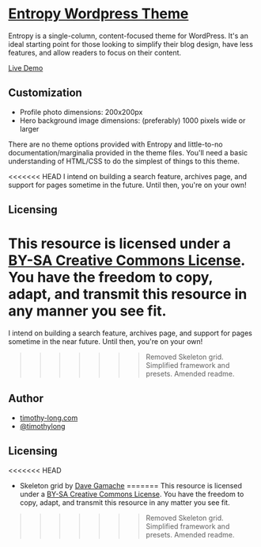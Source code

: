 # [Entropy Wordpress Theme](http://timothy-long.com/entropy)

Entropy is a single-column, content-focused theme for WordPress. It's an ideal starting point for those looking to simplify their blog design, have less features, and allow readers to focus on their content.

[Live Demo](http://timothy-long.com/examples/entropy)

## Customization

* Profile photo dimensions: 200x200px
* Hero background image dimensions: (preferably) 1000 pixels wide or larger

There are no theme options provided with Entropy and little-to-no documentation/marginalia provided in the theme files. You'll need a basic understanding of HTML/CSS to do the simplest of things to this theme.

<<<<<<< HEAD
I intend on building a search feature, archives page, and support for pages sometime in the future. Until then, you're on your own!

## Licensing

This resource is licensed under a [BY-SA Creative Commons License](http://creativecommons.org/licenses/by-sa/3.0/). You have the freedom to copy, adapt, and transmit this resource in any manner you see fit.
=======
I intend on building a search feature, archives page, and support for pages sometime in the near future. Until then, you're on your own!
>>>>>>> Removed Skeleton grid. Simplified framework and presets. Amended readme.

## Author

* [timothy-long.com](http://timothy-long.com)
* [@timothylong](http://twitter.com/timothylong)

## Licensing

<<<<<<< HEAD
* Skeleton grid by [Dave Gamache](http://www.getskeleton.com)
=======
This resource is licensed under a [BY-SA Creative Commons License](http://creativecommons.org/licenses/by-sa/3.0/). You have the freedom to copy, adapt, and transmit this resource in any matter you see fit.
>>>>>>> Removed Skeleton grid. Simplified framework and presets. Amended readme.
